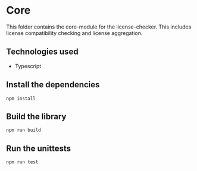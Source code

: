 # Core
This folder contains the core-module for the license-checker. This includes license compatibility checking and license aggregation.

## Technologies used
* Typescript

## Install the dependencies
```pwsh
npm install
```

## Build the library
```pwsh
npm run build
```

## Run the unittests
```pwsh
npm run test
```
